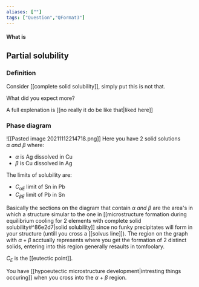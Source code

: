 ```yaml
---
aliases: [""]
tags: ["Question","QFormat3"]
---
```


#### What is
## Partial solubility
### Definition
Consider [[complete solid solubility]], simply put this is not that.

What did you expect more?

A full explenation is [[no really it do be like that|liked here]]

### Phase diagram
![[Pasted image 20211112214718.png]]
Here you have 2 solid solutions $\alpha \:and\:\beta$ where:
- $\alpha$ is Ag dissolved in Cu
- $\beta$ is Cu dissolved in Ag

The limits of solubility are:
- $C_{\alpha E }$ limit of Sn in Pb
- $C_{\beta E}$ limit of Pb in Sn

Basically the sections on the diagram that contain $\alpha \:and\:\beta$ are the area's in which a structure simular to the one in [[microstructure formation during equilibrium cooling for 2 elements with complete solid solubility#^86e2d7|solid solubility]] since no funky precipitates will form in your structure (untill you cross a [[solvus line]]). The region on the graph with $\alpha+\beta$ acctually represents where you get the formation of 2 distinct solids, entering into this region generally resaults in tomfoolary.

$C_E$ is the [[eutectic point]].

You have [[hypoeutectic microstructure development|intresting things occuring]] when you cross into the $\alpha+\beta$ region.
